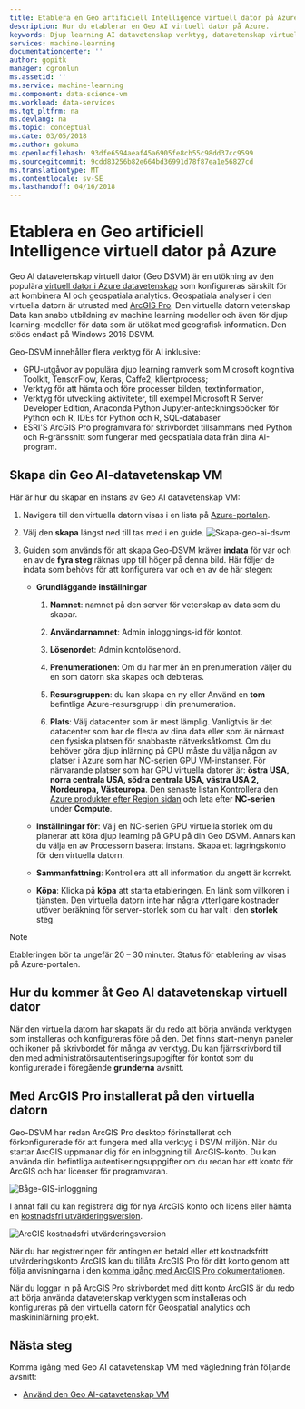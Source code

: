 ```yaml
---
title: Etablera en Geo artificiell Intelligence virtuell dator på Azure - Azure | Microsoft Docs
description: Hur du etablerar en Geo AI virtuell dator på Azure.
keywords: Djup learning AI datavetenskap verktyg, datavetenskap virtuell dator, geospatiala analytics
services: machine-learning
documentationcenter: ''
author: gopitk
manager: cgronlun
ms.assetid: ''
ms.service: machine-learning
ms.component: data-science-vm
ms.workload: data-services
ms.tgt_pltfrm: na
ms.devlang: na
ms.topic: conceptual
ms.date: 03/05/2018
ms.author: gokuma
ms.openlocfilehash: 93dfe6594aeaf45a6905fe8cb55c98dd37cc9599
ms.sourcegitcommit: 9cdd83256b82e664bd36991d78f87ea1e56827cd
ms.translationtype: MT
ms.contentlocale: sv-SE
ms.lasthandoff: 04/16/2018
---
```

# <a name="provision-a-geo-artificial-intelligence-virtual-machine-on-azure"></a>Etablera en Geo artificiell Intelligence virtuell dator på Azure 

Geo AI datavetenskap virtuell dator (Geo DSVM) är en utökning av den populära [virtuell dator i Azure datavetenskap](http://aka.ms/dsvm) som konfigureras särskilt för att kombinera AI och geospatiala analytics. Geospatiala analyser i den virtuella datorn är utrustad med [ArcGIS Pro](https://www.arcgis.com/features/index.html). Den virtuella datorn vetenskap Data kan snabb utbildning av machine learning modeller och även för djup learning-modeller för data som är utökat med geografisk information. Den stöds endast på Windows 2016 DSVM. 

Geo-DSVM innehåller flera verktyg för AI inklusive:

- GPU-utgåvor av populära djup learning ramverk som Microsoft kognitiva Toolkit, TensorFlow, Keras, Caffe2, klientprocess; 
- Verktyg för att hämta och före processer bilden, textinformation, 
- Verktyg för utveckling aktiviteter, till exempel Microsoft R Server Developer Edition, Anaconda Python Jupyter-anteckningsböcker för Python och R, IDEs för Python och R, SQL-databaser
- ESRI'S ArcGIS Pro programvara för skrivbordet tillsammans med Python och R-gränssnitt som fungerar med geospatiala data från dina AI-program. 


## <a name="create-your-geo-ai-data-science-vm"></a>Skapa din Geo AI-datavetenskap VM

Här är hur du skapar en instans av Geo AI datavetenskap VM: 


1. Navigera till den virtuella datorn visas i en lista på [Azure-portalen](https://ms.portal.azure.com/#create/microsoft-ads.geodsvmwindows).
2. Välj den **skapa** längst ned till tas med i en guide.
![Skapa-geo-ai-dsvm](./media/provision-geo-ai-dsvm/Create-Geo-AI.png)
3. Guiden som används för att skapa Geo-DSVM kräver **indata** för var och en av de **fyra steg** räknas upp till höger på denna bild. Här följer de indata som behövs för att konfigurera var och en av de här stegen:



   - **Grundläggande inställningar**

      1. **Namnet**: namnet på den server för vetenskap av data som du skapar.

      2. **Användarnamnet**: Admin inloggnings-id för kontot.

      3. **Lösenordet**: Admin kontolösenord.

      4. **Prenumerationen**: Om du har mer än en prenumeration väljer du en som datorn ska skapas och debiteras.

      5. **Resursgruppen**: du kan skapa en ny eller Använd en **tom** befintliga Azure-resursgrupp i din prenumeration.

      6. **Plats**: Välj datacenter som är mest lämplig. Vanligtvis är det datacenter som har de flesta av dina data eller som är närmast den fysiska platsen för snabbaste nätverksåtkomst. Om du behöver göra djup inlärning på GPU måste du välja någon av platser i Azure som har NC-serien GPU VM-instanser. För närvarande platser som har GPU virtuella datorer är: **östra USA, norra centrala USA, södra centrala USA, västra USA 2, Nordeuropa, Västeuropa**. Den senaste listan Kontrollera den [Azure produkter efter Region sidan](https://azure.microsoft.com/regions/services/) och leta efter **NC-serien** under **Compute**. 


   - **Inställningar för**: Välj en NC-serien GPU virtuella storlek om du planerar att köra djup learning på GPU på din Geo DSVM. Annars kan du välja en av Processorn baserat instans.  Skapa ett lagringskonto för den virtuella datorn. 
   
   - **Sammanfattning**: Kontrollera att all information du angett är korrekt.

   - **Köpa**: Klicka på **köpa** att starta etableringen. En länk som villkoren i tjänsten. Den virtuella datorn inte har några ytterligare kostnader utöver beräkning för server-storlek som du har valt i den **storlek** steg. 

>[!NOTE]
> Etableringen bör ta ungefär 20 – 30 minuter. Status för etablering av visas på Azure-portalen.


## <a name="how-to-access-the-geo-ai-data-science-virtual-machine"></a>Hur du kommer åt Geo AI datavetenskap virtuell dator

När den virtuella datorn har skapats är du redo att börja använda verktygen som installeras och konfigureras före på den. Det finns start-menyn paneler och ikoner på skrivbordet för många av verktyg. Du kan fjärrskrivbord till den med administratörsautentiseringsuppgifter för kontot som du konfigurerade i föregående **grunderna** avsnitt. 


## <a name="using-arcgis-pro-installed-in-the-vm"></a>Med ArcGIS Pro installerat på den virtuella datorn

Geo-DSVM har redan ArcGIS Pro desktop förinstallerat och förkonfigurerade för att fungera med alla verktyg i DSVM miljön. När du startar ArcGIS uppmanar dig för en inloggning till ArcGIS-konto. Du kan använda din befintliga autentiseringsuppgifter om du redan har ett konto för ArcGIS och har licenser för programvaran.  

![Båge-GIS-inloggning](./media/provision-geo-ai-dsvm/ArcGISLogon.png)

I annat fall du kan registrera dig för nya ArcGIS konto och licens eller hämta en [kostnadsfri utvärderingsversion](https://www.arcgis.com/features/free-trial.html). 

![ArcGIS kostnadsfri utvärderingsversion](./media/provision-geo-ai-dsvm/ArcGIS-Free-Trial.png)

När du har registreringen för antingen en betald eller ett kostnadsfritt utvärderingskonto ArcGIS kan du tillåta ArcGIS Pro för ditt konto genom att följa anvisningarna i den [komma igång med ArcGIS Pro dokumentationen](http://www.esri.com/library/brochures/getting-started-with-arcgis-pro.pdf). 

När du loggar in på ArcGIS Pro skrivbordet med ditt konto ArcGIS är du redo att börja använda datavetenskap verktygen som installeras och konfigureras på den virtuella datorn för Geospatial analytics och maskininlärning projekt.

## <a name="next-steps"></a>Nästa steg

Komma igång med Geo AI datavetenskap VM med vägledning från följande avsnitt:

* [Använd den Geo AI-datavetenskap VM](use-geo-ai-dsvm.md)